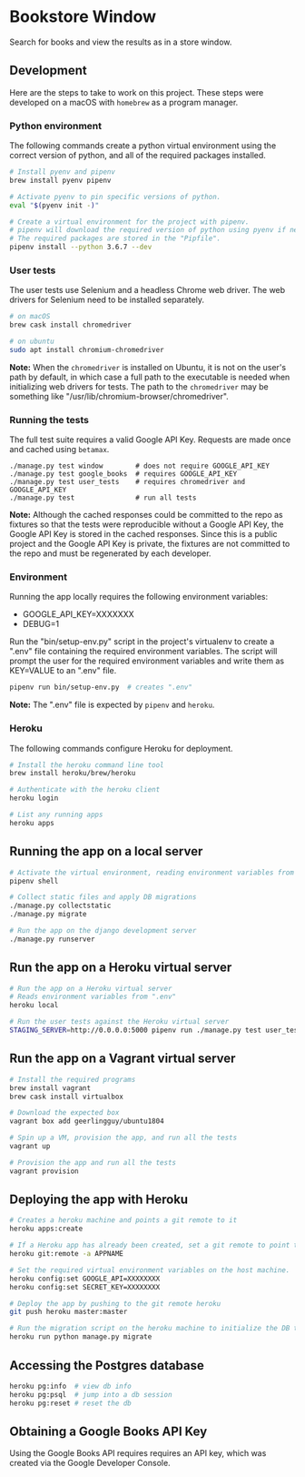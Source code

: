 # Bookstore Window

Search for books and view the results as in a store window.

## Development

Here are the steps to take to work on this project. These
steps were developed on a macOS with `homebrew` as a program
manager.

### Python environment

The following commands create a python virtual environment using the correct
version of python, and all of the required packages installed.

```bash
# Install pyenv and pipenv
brew install pyenv pipenv

# Activate pyenv to pin specific versions of python.
eval "$(pyenv init -)"

# Create a virtual environment for the project with pipenv.
# pipenv will download the required version of python using pyenv if necessary.
# The required packages are stored in the "Pipfile".
pipenv install --python 3.6.7 --dev
```

### User tests

The user tests use Selenium and a headless Chrome web driver.
The web drivers for Selenium need to be installed separately.

```bash
# on macOS
brew cask install chromedriver

# on ubuntu
sudo apt install chromium-chromedriver
```

**Note:** When the `chromedriver` is installed on Ubuntu, it is not
on the user's path by default, in which case a full path to the executable
is needed when initializing web drivers for tests. The path to the `chromedriver`
may be something like "/usr/lib/chromium-browser/chromedriver".

### Running the tests

The full test suite requires a valid Google API Key. Requests are made once and
cached using `betamax`.

```
./manage.py test window        # does not require GOOGLE_API_KEY
./manage.py test google_books  # requires GOOGLE_API_KEY
./manage.py test user_tests    # requires chromedriver and GOOGLE_API_KEY
./manage.py test               # run all tests
```

**Note:** Although the cached responses could be committed to the repo as
fixtures so that the tests were reproducible without a Google API Key, the
Google API Key is stored in the cached responses. Since this is a public
project and the Google API Key is private, the fixtures are not committed to
the repo and must be regenerated by each developer.

### Environment

Running the app locally requires the following environment variables:

* GOOGLE_API_KEY=XXXXXXX
* DEBUG=1

Run the "bin/setup-env.py" script in the project's virtualenv to create a
".env" file containing the required environment variables. The script will
prompt the user for the required environment variables and write them as
KEY=VALUE to an ".env" file.

```bash
pipenv run bin/setup-env.py  # creates ".env"
```

**Note:** The ".env" file is expected by `pipenv` and `heroku`.

### Heroku

The following commands configure Heroku for deployment.

```bash
# Install the heroku command line tool
brew install heroku/brew/heroku

# Authenticate with the heroku client
heroku login

# List any running apps
heroku apps
```

## Running the app on a local server

```bash
# Activate the virtual environment, reading environment variables from the ".env" file.
pipenv shell

# Collect static files and apply DB migrations
./manage.py collectstatic
./manage.py migrate

# Run the app on the django development server
./manage.py runserver
```

## Run the app on a Heroku virtual server

```bash
# Run the app on a Heroku virtual server
# Reads environment variables from ".env"
heroku local

# Run the user tests against the Heroku virtual server
STAGING_SERVER=http://0.0.0.0:5000 pipenv run ./manage.py test user_tests
```

## Run the app on a Vagrant virtual server

```bash
# Install the required programs
brew install vagrant
brew cask install virtualbox

# Download the expected box
vagrant box add geerlingguy/ubuntu1804

# Spin up a VM, provision the app, and run all the tests
vagrant up

# Provision the app and run all the tests
vagrant provision
```

## Deploying the app with Heroku

```bash
# Creates a heroku machine and points a git remote to it
heroku apps:create

# If a Heroku app has already been created, set a git remote to point to it
heroku git:remote -a APPNAME

# Set the required virtual environment variables on the host machine.
heroku config:set GOOGLE_API=XXXXXXXX
heroku config:set SECRET_KEY=XXXXXXXX

# Deploy the app by pushing to the git remote heroku
git push heroku master:master

# Run the migration script on the heroku machine to initialize the DB tables.
heroku run python manage.py migrate
```

## Accessing the Postgres database

```bash
heroku pg:info  # view db info
heroku pg:psql  # jump into a db session
heroku pg:reset # reset the db
```

## Obtaining a Google Books API Key

Using the Google Books API requires requires an API key, which was created via
the Google Developer Console.

